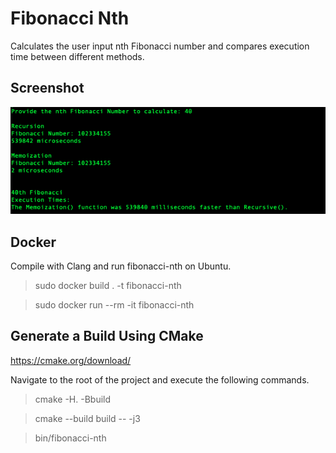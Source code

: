 # Fibonacci Nth
Calculates the user input nth Fibonacci number and compares execution time between different methods.

## Screenshot
![Fibonacci-Nth Screenshot](https://github.com/JMerch94/fibonacci-nth/blob/master/screenshot.png?raw=true)

## Docker
Compile with Clang and run fibonacci-nth on Ubuntu.

> sudo docker build . -t fibonacci-nth

> sudo docker run --rm -it fibonacci-nth

## Generate a Build Using CMake
https://cmake.org/download/

Navigate to the root of the project and execute the following commands.

> cmake -H. -Bbuild

> cmake --build build -- -j3 

> bin/fibonacci-nth   
